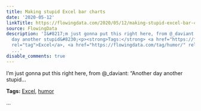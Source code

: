 ```yaml
---
title: Making stupid Excel bar charts
date: '2020-05-12'
linkTitle: https://flowingdata.com/2020/05/12/making-stupid-excel-bar-charts/
source: FlowingData
description: 'I&#8217;m just gonna put this right here, from @_daviant: &#8220;Another
  day another stupid&#8230;<p><strong>Tags:</strong> <a href="https://flowingdata.com/tag/excel/"
  rel="tag">Excel</a>, <a href="https://flowingdata.com/tag/humor/" rel="tag">humor</a></p>
  ...'
disable_comments: true
---
```

I&#8217;m just gonna put this right here, from @_daviant: &#8220;Another day another stupid&#8230;<p><strong>Tags:</strong> <a href="https://flowingdata.com/tag/excel/" rel="tag">Excel</a>, <a href="https://flowingdata.com/tag/humor/" rel="tag">humor</a></p> ...